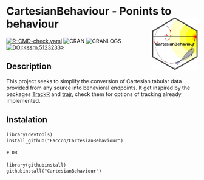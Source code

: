 # CartesianBehaviour - Ponints to behaviour <img src="man/figures/logo.png" align="right" width="120" />
[![R-CMD-check.yaml](https://github.com/Faccco/CartesianBehaviour/actions/workflows/R-CMD-check.yaml/badge.svg?branch=main)](https://github.com/Faccco/CartesianBehaviour/actions/workflows/R-CMD-check.yaml)
![CRAN](https://www.r-pkg.org/badges/version/CartesianBehaviour)
![CRANLOGS](https://cranlogs.r-pkg.org/badges/CartesianBehaviour)
[![DOI:<ssrn.5123233>](http://img.shields.io/badge/DOI-<ssrn.5123233>-<#800080>.svg)](<http://dx.doi.org/10.2139/ssrn.5123233>)

## Description
This project seeks to simplify the conversion of Cartesian tabular data provided from any source into behavioral endpoints. It get inspired by the packages <a href="https://swarm-lab.github.io/trackR/">TrackR</a> and <a href="https://github.com/JimMcL/trajr">trajr</a>, check them for options of tracking already implemented.

## Instalation
```
library(devtools)
install_github("Faccco/CartesianBehaviour")

# OR

library(githubinstall)
githubinstall("CartesianBehaviour")
```

